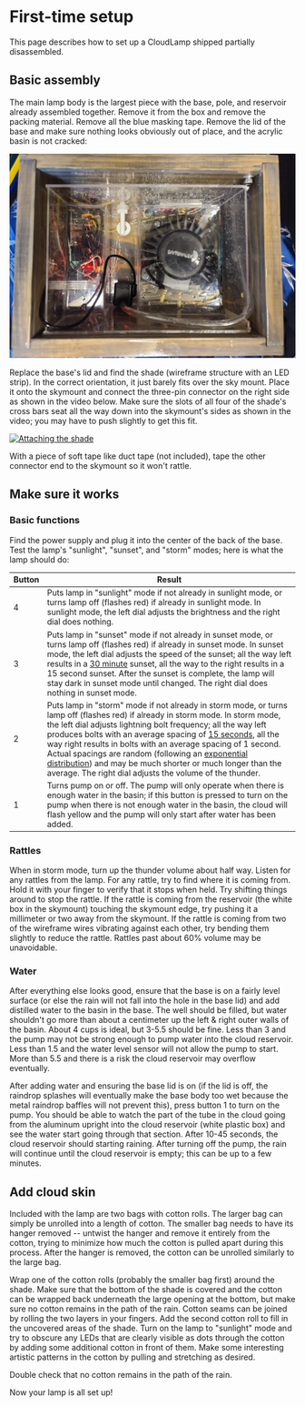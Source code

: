 # First-time setup

This page describes how to set up a CloudLamp shipped partially disassembled.

## Basic assembly

The main lamp body is the largest piece with the base, pole, and reservoir already assembled together.  Remove it from the box and remove the packing material.  Remove all the blue masking tape.  Remove the lid of the base and make sure nothing looks obviously out of place, and the acrylic basin is not cracked:

![Base first look](assets/BaseFirstLook.png)

Replace the base's lid and find the shade (wireframe structure with an LED strip).  In the correct orientation, it just barely fits over the sky mount.  Place it onto the skymount and connect the three-pin connector on the right side as shown in the video below.  Make sure the slots of all four of the shade's cross bars seat all the way down into the skymount's sides as shown in the video; you may have to push slightly to get this fit.

[![Attaching the shade](http://img.youtube.com/vi/Zn8A5A4cI0o/0.jpg)](http://www.youtube.com/watch?v=Zn8A5A4cI0o "CloudLamp: Attaching the shade")

With a piece of soft tape like duct tape (not included), tape the other connector end to the skymount so it won't rattle.

## Make sure it works

### Basic functions

Find the power supply and plug it into the center of the back of the base.  Test the lamp's "sunlight", "sunset", and "storm" modes; here is what the lamp should do:

| Button | Result                                                       |
| ------ | ------------------------------------------------------------ |
| 4      | Puts lamp in "sunlight" mode if not already in sunlight mode, or turns lamp off (flashes red) if already in sunlight mode.  In sunlight mode, the left dial adjusts the brightness and the right dial does nothing. |
| 3      | Puts lamp in "sunset" mode if not already in sunset mode, or turns lamp off (flashes red) if already in sunset mode.  In sunset mode, the left dial adjusts the speed of the sunset; all the way left results in a [30 minute](cloud/sunset.ino) sunset, all the way to the right results in a 15 second sunset.  After the sunset is complete, the lamp will stay dark in sunset mode until changed.  The right dial does nothing in sunset mode. |
| 2      | Puts lamp in "storm" mode if not already in storm mode, or turns lamp off (flashes red) if already in storm mode.  In storm mode, the left dial adjusts lightning bolt frequency; all the way left produces bolts with an average spacing of [15 seconds](cloud/storm.ino), all the way right results in bolts with an average spacing of 1 second.  Actual spacings are random (following an [exponential distribution](https://en.wikipedia.org/wiki/Exponential_distribution)) and may be much shorter or much longer than the average.  The right dial adjusts the volume of the thunder. |
| 1      | Turns pump on or off.  The pump will only operate when there is enough water in the basin; if this button is pressed to turn on the pump when there is not enough water in the basin, the cloud will flash yellow and the pump will only start after water has been added. |

### Rattles

When in storm mode, turn up the thunder volume about half way.  Listen for any rattles from the lamp.  For any rattle, try to find where it is coming from.  Hold it with your finger to verify that it stops when held.  Try shifting things around to stop the rattle.  If the rattle is coming from the reservoir (the white box in the skymount) touching the skymount edge, try pushing it a millimeter or two away from the skymount.  If the rattle is coming from two of the wireframe wires vibrating against each other, try bending them slightly to reduce the rattle.  Rattles past about 60% volume may be unavoidable.

### Water

After everything else looks good, ensure that the base is on a fairly level surface (or else the rain will not fall into the hole in the base lid) and add distilled water to the basin in the base.  The well should be filled, but water shouldn't go more than about a centimeter up the left & right outer walls of the basin.  About 4 cups is ideal, but 3-5.5 should be fine.  Less than 3 and the pump may not be strong enough to pump water into the cloud reservoir.  Less than 1.5 and the water level sensor will not allow the pump to start.  More than 5.5 and there is a risk the cloud reservoir may overflow eventually.

After adding water and ensuring the base lid is on (if the lid is off, the raindrop splashes will eventually make the base body too wet because the metal raindrop baffles will not prevent this), press button 1 to turn on the pump.  You should be able to watch the part of the tube in the cloud going from the aluminum upright into the cloud reservoir (white plastic box) and see the water start going through that section.  After 10-45 seconds, the cloud reservoir should starting raining.  After turning off the pump, the rain will continue until the cloud reservoir is empty; this can be up to a few minutes.

## Add cloud skin

Included with the lamp are two bags with cotton rolls.  The larger bag can simply be unrolled into a length of cotton.  The smaller bag needs to have its hanger removed -- untwist the hanger and remove it entirely from the cotton, trying to minimize how much the cotton is pulled apart during this process.  After the hanger is removed, the cotton can be unrolled similarly to the large bag.

Wrap one of the cotton rolls (probably the smaller bag first) around the shade.  Make sure that the bottom of the shade is covered and the cotton can be wrapped back underneath the large opening at the bottom, but make sure no cotton remains in the path of the rain.  Cotton seams can be joined by rolling the two layers in your fingers.  Add the second cotton roll to fill in the uncovered areas of the shade.  Turn on the lamp to "sunlight" mode and try to obscure any LEDs that are clearly visible as dots through the cotton by adding some additional cotton in front of them.  Make some interesting artistic patterns in the cotton by pulling and stretching as desired.

Double check that no cotton remains in the path of the rain.

Now your lamp is all set up!